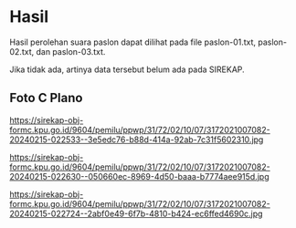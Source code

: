 # Hasil

Hasil perolehan suara paslon dapat dilihat pada file paslon-01.txt, paslon-02.txt, dan paslon-03.txt.

Jika tidak ada, artinya data tersebut belum ada pada SIREKAP.

## Foto C Plano

https://sirekap-obj-formc.kpu.go.id/9604/pemilu/ppwp/31/72/02/10/07/3172021007082-20240215-022533--3e5edc76-b88d-414a-92ab-7c31f5602310.jpg

https://sirekap-obj-formc.kpu.go.id/9604/pemilu/ppwp/31/72/02/10/07/3172021007082-20240215-022630--050660ec-8969-4d50-baaa-b7774aee915d.jpg

https://sirekap-obj-formc.kpu.go.id/9604/pemilu/ppwp/31/72/02/10/07/3172021007082-20240215-022724--2abf0e49-6f7b-4810-b424-ec6ffed4690c.jpg
